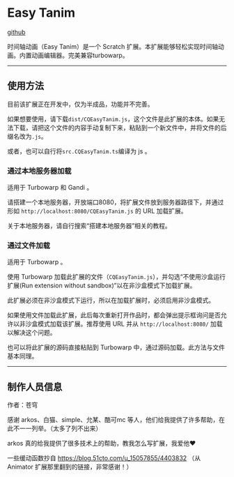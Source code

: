 # Easy Tanim

[github](https://github.com/Heaveeeen/CQEasyTanim)

时间轴动画（Easy Tanim）是一个 Scratch 扩展。本扩展能够轻松实现时间轴动画。内置动画编辑器。完美兼容turbowarp。

---

## 使用方法

目前该扩展正在开发中，仅为半成品，功能并不完善。

如果想要使用，请下载`dist/CQEasyTanim.js`，这个文件是此扩展的本体。如果无法下载，请把这个文件的内容手动复制下来，粘贴到一个新文件中，并将文件的后缀名改为`.js`。

或者，也可以自行将`src.CQEasyTanim.ts`编译为 js 。

### 通过本地服务器加载

适用于 Turbowarp 和 Gandi 。

请搭建一个本地服务器，开放端口8080，将扩展文件放到服务器路径下，并通过形如 `http://localhost:8080/CQEasyTanim.js` 的 URL 加载扩展。

关于本地服务器，请自行搜索“搭建本地服务器”相关的教程。

### 通过文件加载

适用于 Turbowarp 。

使用 Turbowarp 加载此扩展的文件（`CQEasyTanim.js`），并勾选“不使用沙盒运行扩展(Run extension without sandbox)”以在非沙盒模式下加载扩展。

此扩展必须在非沙盒模式下运行，所以在加载扩展时，必须启用非沙盒模式。

如果使用文件加载此扩展，此后每次重新打开作品时，都会弹出提示框询问是否允许以非沙盒模式加载该扩展。推荐使用 URL 并从 `http://localhost:8080/` 加载以解决这个问题。

也可以将此扩展的源码直接粘贴到 Turbowarp 中，通过源码加载。此方法与文件基本同理。

---

## 制作人员信息

作者：苍穹

感谢 arkos、白猫、simple、允某、酷可mc 等人，他们给我提供了许多帮助，在此不一一列举。（太多了列不出来）

arkos 真的给我提供了很多技术上的帮助，教我怎么写扩展，我爱他❤️

一些缓动函数抄自 https://blog.51cto.com/u_15057855/4403832 （从 Animator 扩展那里翻到的链接，非常感谢！）
